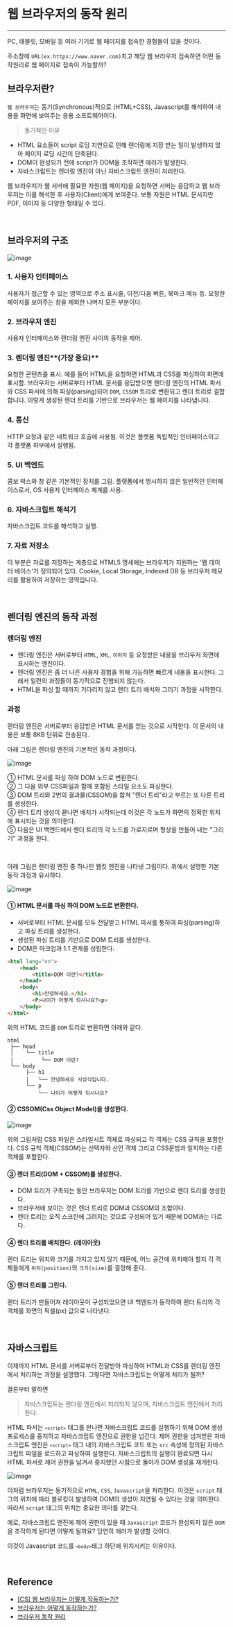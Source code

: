 # 웹 브라우저의 동작 원리

*********************************

PC, 태블릿, 모바일 등 여러 기기로 웹 페이지를 접속한 경험들이 있을 것이다.

주소창에 `URL(ex.https://www.naver.com)`치고 해당 웹 브라우저 접속하면 어떤 동작원리로 웹 페이지로 접속이 가능할까?


## 브라우저란?

`웹 브라우저`는 동기(Synchronous)적으로 (HTML+CSS), Javascript를 해석하여 내용을 화면에 보여주는 응용 소프트웨어이다.


> 동기적인 이유
* HTML 요소들이 script 로딩 지연으로 인해 렌더링에 지장 받는 일이 발생하지 않아 페이지 로딩 시간이 단축된다.
* DOM이 완성되기 전에 script가 DOM을 조작하면 에러가 발생한다.
* 자바스크립트는 렌더링 엔진이 아닌 자바스크립트 엔진이 처리한다.

 웹 브라우저가 웹 서버에 필요한 자원(웹 페이지)을 요청하면 서버는 응답하고 웹 브라우저는 이를 해석한 후 사용자(Client)에게 보여준다. 
 보통 자원은 HTML 문서지만 PDF, 이미지 등 다양한 형태일 수 있다.

<br>


## 브라우저의 구조

![image](https://user-images.githubusercontent.com/52439201/158056611-c65c93b5-e837-4c3a-bbd9-37ddcbafe125.png)

### 1. 사용자 인터페이스
사용자가 접근할 수 있는 영역으로 주소 표시줄, 이전/다음 버튼, 북마크 메뉴 등. 요청한 페이지를 보여주는 창을 제외한 나머지 모든 부분이다.

### 2. 브라우저 엔진
사용자 인터페이스와 렌더링 엔진 사이의 동작을 제어.

### 3. 렌더링 엔진**(가장 중요)**
요청한 콘텐츠를 표시. 예를 들어 HTML을 요청하면 HTML과 CSS를 파싱하여 화면에 표시함.
브라우저는 서버로부터 HTML 문서를 응답받으면 렌더링 엔진의 HTML 파서와 CSS 파서에 의해 파싱(parsing)되어 `DOM`, `CSSOM` 트리로 변환되고 렌더 트리로 결합합니다. 
이렇게 생성된 렌더 트리를 기반으로 브라우저는 웹 페이지를 나타냅니다. 

### 4. 통신 
HTTP 요청과 같은 네트워크 호출에 사용됨. 이것은 플랫폼 독립적인 인터페이스이고 각 플랫폼 하부에서 실행됨.

### 5. UI 백엔드
콤보 박스와 창 같은 기본적인 장치를 그림. 플랫폼에서 명시하지 않은 일반적인 인터페이스로서, OS 사용자 인터페이스 체계를 사용.

### 6. 자바스크립트 해석기
자바스크립트 코드를 해석하고 실행.

### 7. 자료 저장소
이 부분은 자료를 저장하는 계층으로 HTML5 명세에는 브라우저가 지원하는 '웹 데이터 베이스'가 정의되어 있다.
Cookie, Local Storage, Indexed DB 등 브라우저 메모리를 활용하여 저장하는 영역입니다.

<br>

## 렌더링 엔진의 동작 과정

### 렌더링 엔진

* 렌더링 엔진은 서버로부터 `HTML`, `XML`, `이미지` 등 요청받은 내용을 브라우저 화면에 표시하는 엔진이다.
* 렌더링 엔진은 좀 더 나은 사용자 경험을 위해 가능하면 빠르게 내용을 표시한다. 그래서 일련의 과정들이 동기적으로 진행되지 않는다. 
* HTML을 파싱 할 때까지 기다리지 않고 렌더 트리 배치와 그리기 과정을 시작한다.


### 과정

 렌더링 엔진은 서버로부터 응답받은 HTML 문서를 얻는 것으로 시작한다. 이 문서의 내용은 보통 8KB 단위로 전송된다.

 아래 그림은 렌더링 엔진의 기본적인 동작 과정이다.

 ![image](https://user-images.githubusercontent.com/52439201/158057006-0a5a5909-c94e-4d71-9e5d-eeaa2f88218f.png)

① HTML 문서를 파싱 하여 DOM 노드로 변환한다.  
② 그 다음 외부 CSS파일과 함께 포함된 스타일 요소도 파싱한다.  
③ DOM 트리와 2번의 결과물(CSSOM)을 합쳐 "렌더 트리"라고 부르는 또 다른 트리를 생성한다.  
④ 렌더 트리 생성이 끝나면 배치가 시작되는데 이것은 각 노드가 화면의 정확한 위치에 표시되는 것을 의미한다.  
⑤ 다음은 UI 백엔드에서 렌더 트리의 각 노드를 가로지르며 형상을 만들어 내는 "그리기" 과정을 한다.  

<br>

아래 그림은 렌더링 엔진 중 하나인 웹킷 엔진을 나타낸 그림이다. 위에서 설명한 기본 동작 과정과 유사하다. 

![image](https://user-images.githubusercontent.com/52439201/158057237-55e4f025-16de-4483-8bc8-f06119838f68.png)

#### ① HTML 문서를 파싱 하여 DOM 노드로 변환한다.
* 서버로부터 HTML 문서를 모두 전달받고 HTML 파서를 통하여 파싱(parsing)하고 파싱 트리를 생성한다.
* 생성된 파싱 트리를 기반으로 DOM 트리를 생성한다.
* DOM은 마크업과 1:1 관계를 성립한다.

```HTML
<html lang="en">
    <head>
        <title>DOM 이란?</title>
    </head>
    <body>
        <h1>안녕하세요.</h1>
        <P>나이가 어떻게 되시나요?<p>
    </body>
</html>
```

위의 HTML 코드를 `DOM` 트리로 변환하면 아래와 같다.
```
html
 ├── head
 │    └── title
 │         └── DOM 이란?
 └── body
      ├── h1
      │   └── 안녕하세요 서성식입니다.
      └── p
          └── 나이가 어떻게 되시나요?
```

#### ② CSSOM(Css Object Model)을 생성한다.

![image](https://user-images.githubusercontent.com/52439201/158057539-6376c671-7143-4a4e-8b8e-3aa6657d6a29.png)

위의 그림처럼 CSS 파일은 스타일시트 객체로 파싱되고 각 객체는 CSS 규칙을 포함한다.
CSS 규칙 객체(CSSOM)는 선택자와 선언 객체 그리고 CSS문법과 일치하는 다른 객체를 포함한다.

#### ③ 렌더 트리(DOM + CSSOM)를 생성한다.
* DOM 트리가 구축되는 동안 브라우저는 DOM 트리를 기반으로 렌더 트리를 생성한다.
* 브라우저에 보이는 것은 렌더 트리로 DOM과 CSSOM의 조합이다.
* 렌더 트리는 오직 스크린에 그려지는 것으로 구성되어 있기 때문에 DOM과는 다르다.  



#### ④ 렌더 트리를 배치한다. (레이아웃)
렌더 트리는 위치와 크기를 가지고 있지 않기 때문에, 어느 공간에 위치해야 할지 각 객체들에게 `위치(position)`와 `크기(size)`를 결정해 준다. 



#### ⑤ 렌더 트리를 그린다.
렌더 트리가 만들어져 레이아웃이 구성되었으면 UI 백엔드가 동작하여 렌더 트리의 각 객체를 화면의 픽셀(px) 값으로 나타낸다.

<br>

## 자바스크립트

이제까지 HTML 문서를 서버로부터 전달받아 파싱하여 HTML과 CSS를 렌더링 엔진에서 처리하는 과정을 설명했다.
그렇다면 자바스크립트는 어떻게 처리가 될까?

결론부터 말하면
> 자바스크립트는 렌더링 엔진에서 처리되지 않으며, 자바스크립트 엔진에서 처리한다.

HTML 파서는 <code>`<script>`</code> 태그를 만나면 자바스크립트 코드를 실행하기 위해 DOM 생성 프로세스를 중지하고 자바스크립트 엔진으로 권한을 넘긴다.
제어 권한을 넘겨받은 자바스크립트 엔진은 <code>`<script>`</code> 태그 내의 자바스크립트 코드 또는 `src` 속성에 정의된 자바스크립트 파일을 로드하고 파싱하여 실행한다.
자바스크립트의 실행이 완료되면 다시 HTML 파서로 제어 권한을 남겨서 중지했던 시점으로 돌아가 DOM 생성을 재개한다.

![image](https://user-images.githubusercontent.com/52439201/158059337-0aecbfde-354e-4a16-b86c-658e5996de7c.png)

이처럼 브라우저는 동기적으로 `HTML`, `CSS`, `Javascript`을 처리한다. 
이것은 `script` 태그의 위치에 따라 블로킹이 발생하여 DOM의 생성이 지연될 수 있다는 것을 의미한다. 따라서 `script` 태그의 위치는 중요한 의미를 갖는다.

예로, 자바스크립트 엔진에 제어 권한이 있을 때 `Javascript` 코드가 완성되지 않은 `DOM`을 조작하게 된다면 어떻게 될까요? 당연히 에러가 발생할 것이다.

이것이 Javascript 코드를 <code>`<body>`</code>태그 하단에 위치시키는 이유이다.

<br>

## Reference
* [[CS] 웹 브라우저는 어떻게 작동하는가?](https://bbangson.tistory.com/87)
* [브라우저는 어떻게 동작하는가?](https://d2.naver.com/helloworld/59361)
* [브라우저 동작 원리](https://poiemaweb.com/js-browser)